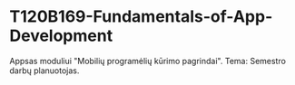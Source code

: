 # T120B169-Fundamentals-of-App-Development
Appsas moduliui "Mobilių programėlių kūrimo pagrindai". Tema: Semestro darbų planuotojas.
